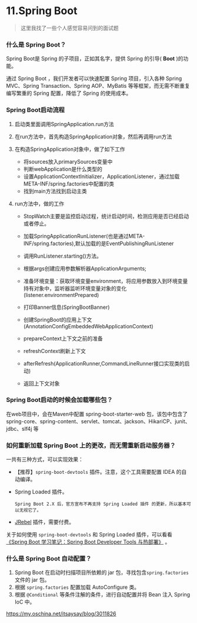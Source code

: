 # 11.Spring Boot

> 这里我找了一些个人感觉容易问到的面试题

### 什么是 Spring Boot？

Spring Boot是 Spring 的子项目，正如其名字，提供 Spring 的引导( **Boot** )的功能。

通过 Spring Boot ，我们开发者可以快速配置 Spring 项目，引入各种 Spring MVC、Spring Transaction、Spring AOP、MyBatis 等等框架，而无需不断重复编写繁重的 Spring 配置，降低了 Spring 的使用成本。



### Spring Boot启动流程

1. 启动类里面调用SpringApplication.run方法
2. 在run方法中，首先构造SpringApplication对象，然后再调用run方法
3. 在构造SpringApplication对象中，做了如下工作
    - 将sources放入primarySources变量中
    - 判断webApplication是什么类型的
    - 设置ApplicationContextInitializer，ApplicationListener，通过加载META-INF/spring.factories中配置的类
    - 找到main方法找到启动主类

4. run方法中，做的工作

    - StopWatch主要是监控启动过程，统计启动时间，检测应用是否已经启动或者停止。

    - 加载SpringApplicationRunListener(也是通过META-INF/spring.factories),默认加载的是EventPublishingRunListener

    -  调用RunListener.starting()方法。

    -  根据args创建应用参数解析器ApplicationArguments;

    - 准备环境变量：获取环境变量environment，将应用参数放入到环境变量持有对象中，监听器监听环境变量对象的变化(listener.environmentPrepared)

    - 打印Banner信息(SpringBootBanner)

    - 创建SpringBoot的应用上下文(AnnotationConfigEmbeddedWebApplicationContext)

    - prepareContext上下文之前的准备

    - refreshContext刷新上下文

    - afterRefresh(ApplicationRunner,CommandLineRunner接口实现类的启动)

    - 返回上下文对象

      

### Spring Boot启动的时候会加载哪些包？

在web项目中，会在Maven中配置 spring-boot-starter-web 包，该包中包含了spring-core、spring-content、servlet、tomcat、jackson、HikariCP、junit、jdbc、slf4j 等



### 如何重新加载 Spring Boot 上的更改，而无需重新启动服务器？

一共有三种方式，可以实现效果：

- 【推荐】`spring-boot-devtools` 插件。注意，这个工具需要配置 IDEA 的自动编译。

- Spring Loaded 插件。

    `Spring Boot 2.X 后，官方宣布不再支持 Spring Loaded 插件 的更新，所以基本可以无视它了。`

- [JRebel](https://www.jianshu.com/p/bab43eaa4e14) 插件，需要付费。

关于如何使用 `spring-boot-devtools` 和 Spring Loaded 插件，可以看看 [《Spring Boot 学习笔记：Spring Boot Developer Tools 与热部署》](https://segmentfault.com/a/1190000014488100) 。



### 什么是 Spring Boot 自动配置？

1. Spring Boot 在启动时扫描项目所依赖的 jar 包，寻找包含`spring.factories` 文件的 jar 包。
2. 根据 `spring.factories` 配置加载 AutoConfigure 类。
3. 根据 `@Conditional` 等条件注解的条件，进行自动配置并将 Bean 注入 Spring IoC 中。

https://my.oschina.net/itsaysay/blog/3011826

